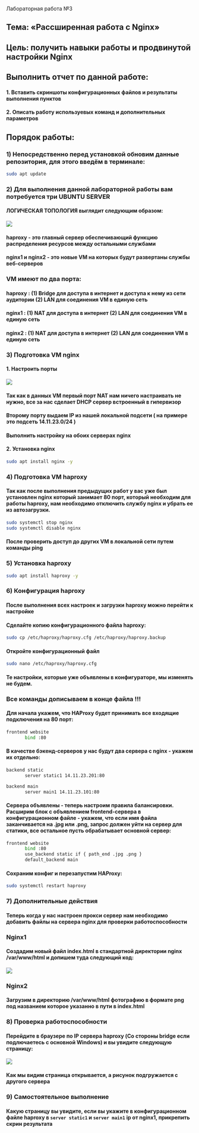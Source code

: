 Лабораторная работа №3
## Тема: «Рассширенная работа с Nginx»
## Цель: получить навыки работы и продвинутой настройки Nginx
## Выполнить отчет по данной работе:
#### 1. Вставить скриншоты конфигурационных файлов и результаты выполнения пунктов
#### 2. Описать работу используевых команд и дополнительных параметров

## Порядок работы:

### 1)	Непосредственно перед установкой обновим данные репозитория, для этого введём в терминале:

```sh
sudo apt update
```

### 2) Для выполнения данной лабораторной работы вам потребуется три UBUNTU SERVER
#### ЛОГИЧЕСКАЯ ТОПОЛОГИЯ выглядит следующим образом:

<img src="src/img/lb7/LogTop.png">

#### haproxy - это главный сервер обеспечивающий функцию распределения ресурсов между остальными службами
#### nginx1 и nginx2 - это новые VM на которых будут развертаны службы веб-серверов
### VM имеют по два порта:
#### haproxy : (1) Bridge для доступа в интернет и доступа к нему из сети аудитории (2) LAN для соединения VM в единую сеть
#### nginx1 : (1) NAT для доступа в интернет (2) LAN для соединения VM в единую сеть
#### nginx2 : (1) NAT для доступа в интернет (2) LAN для соединения VM в единую сеть

### 3) Подготовка VM nginx

#### 1. Настроить порты

<img src="src/img/lb7/NginxNetplan.png">

#### Так как в данных VM первый порт NAT нам ничего настраивать не нужно, все за нас сделает DHCP сервер встроенный в гипервизор
#### Второму порту выдаем IP из нашей локальной подсети ( на примере это подсеть 14.11.23.0/24 )
#### Выполнить настройку на обоих серверах nginx

#### 2. Установка nginx

```sh
sudo apt install nginx -y
```

### 4) Подготовка VM haproxy

#### Так как после выполнения предыдущих работ у вас уже был установлен nginx который занимает 80 порт, который необходим для работы haproxy, нам необходимо отключить службу nginx и убрать ее из автозагрузки.

```sh
sudo systemctl stop nginx
sudo systemctl disable nginx
```

#### После проверить доступ до других VM в локальной сети путем команды ping

### 5) Установка haproxy

```sh
sudo apt install haproxy -y
```

### 6) Конфигурация haproxy

#### После выполнения всех настроек и загрузки haproxy можно перейти к настройке
#### Сделайте копию конфигурационного файла haproxy:

```sh
sudo cp /etc/haproxy/haproxy.cfg /etc/haproxy/haproxy.backup
```

#### Откройте конфигурационный файл

```sh
sudo nano /etc/haproxy/haproxy.cfg
```

#### Те настройки, которые уже объявлены в конфигураторе, мы изменять не будем.
### Все команды дописываем в конце файла !!!

#### Для начала укажем, что HAProxy будет принимать все входящие подключения на 80 порт:

```sh
frontend website
       bind :80
```

#### В качестве бэкенд-серверов у нас будут два сервера с nginx - укажем их отдельно:

```sh
backend static
       server static1 14.11.23.201:80

backend main
       server main1 14.11.23.101:80
```

#### Сервера объявлены - теперь настроим правила балансировки. Расширим блок с объявлением frontend-сервера в конфигурационном файле - укажем, что если имя файла заканчивается на .jpg или .png, запрос должен уйти на сервер для статики, все остальное пусть обрабатывает основной сервер:

```sh
frontend website
       bind :80
       use_backend static if { path_end .jpg .png }
       default_backend main
```

#### Сохраним конфиг и перезапустим HAProxy:

```sh
sudo systemctl restart haproxy
```

### 7) Дополнительные действия

#### Теперь когда у нас настроен прокси сервер нам необходимо добавить файлы на сервера nginx для проверки работоспособности

### Nginx1

#### Создадим новый файл index.html в стандартной директории nginx /var/www/html и допишем туда следующий код:

<img src="src/img/lb7/indexhtml.png">

### Nginx2

#### Загрузим в директорию /var/www/html фотографию в формате png под названием которое указанно в пути в index.html

### 8) Проверка работоспособности

#### Перейдите в браузере по IP сервера haproxy (Со стороны bridge если подлючаетесь с основной Windows) и вы увидите следующую страницу:

<img src="src/img/lb7/Final.png">

#### Как мы видим страница открывается, а рисунок подгружается с другого сервера

### 9) Самостоятельное выполнение

#### Какую страницу вы увидите, если вы укажите в конфигурационном файле haproxy в `server static1` и `server main1` ip от nginx1, прикрепить скрин результата